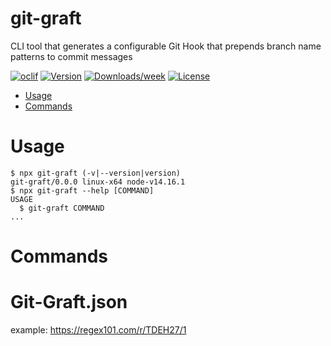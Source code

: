 # git-graft

CLI tool that generates a configurable Git Hook that prepends branch name patterns to commit messages

[![oclif](https://img.shields.io/badge/cli-oclif-brightgreen.svg)](https://oclif.io)
[![Version](https://img.shields.io/npm/v/git-graft.svg)](https://npmjs.org/package/git-graft)
[![Downloads/week](https://img.shields.io/npm/dw/git-graft.svg)](https://npmjs.org/package/git-graft)
[![License](https://img.shields.io/npm/l/git-graft.svg)](https://github.com/JacobMGEvans/git-graft/blob/master/package.json)

<!-- toc -->

- [Usage](#usage)
- [Commands](#commands)
<!-- tocstop -->

# Usage

<!-- usage -->

```sh-session
$ npx git-graft (-v|--version|version)
git-graft/0.0.0 linux-x64 node-v14.16.1
$ npx git-graft --help [COMMAND]
USAGE
  $ git-graft COMMAND
...
```

<!-- usagestop -->

# Commands

# Git-Graft.json

example:
https://regex101.com/r/TDEH27/1
